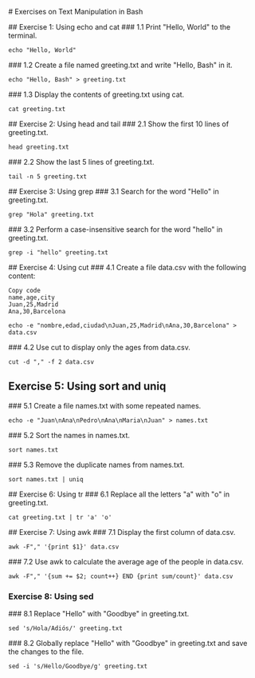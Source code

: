 # Exercises on Text Manipulation in Bash

## Exercise 1: Using echo and cat
### 1.1 Print "Hello, World" to the terminal.

```
echo "Hello, World"
```

### 1.2 Create a file named greeting.txt and write "Hello, Bash" in it.

```
echo "Hello, Bash" > greeting.txt
```

### 1.3 Display the contents of greeting.txt using cat.

```
cat greeting.txt
```

## Exercise 2: Using head and tail
### 2.1 Show the first 10 lines of greeting.txt.

```
head greeting.txt
```

### 2.2 Show the last 5 lines of greeting.txt.

```
tail -n 5 greeting.txt
```

## Exercise 3: Using grep
### 3.1 Search for the word "Hello" in greeting.txt.

```
grep "Hola" greeting.txt
```

### 3.2 Perform a case-insensitive search for the word "hello" in greeting.txt.

```
grep -i "hello" greeting.txt
```

## Exercise 4: Using cut
### 4.1 Create a file data.csv with the following content:

```
Copy code
name,age,city
Juan,25,Madrid
Ana,30,Barcelona
```

```
echo -e "nombre,edad,ciudad\nJuan,25,Madrid\nAna,30,Barcelona" > data.csv
```

### 4.2 Use cut to display only the ages from data.csv.

```
cut -d "," -f 2 data.csv
```

## Exercise 5: Using sort and uniq

### 5.1 Create a file names.txt with some repeated names.

```
echo -e "Juan\nAna\nPedro\nAna\nMaria\nJuan" > names.txt
```

### 5.2 Sort the names in names.txt.

```
sort names.txt
```

### 5.3 Remove the duplicate names from names.txt.

```
sort names.txt | uniq
```

## Exercise 6: Using tr
### 6.1 Replace all the letters "a" with "o" in greeting.txt.

```
cat greeting.txt | tr 'a' 'o'
```

## Exercise 7: Using awk
### 7.1 Display the first column of data.csv.

```
awk -F"," '{print $1}' data.csv
```

### 7.2 Use awk to calculate the average age of the people in data.csv.

```
awk -F"," '{sum += $2; count++} END {print sum/count}' data.csv
```

### Exercise 8: Using sed

### 8.1 Replace "Hello" with "Goodbye" in greeting.txt.

```
sed 's/Hola/Adiós/' greeting.txt
```

### 8.2 Globally replace "Hello" with "Goodbye" in greeting.txt and save the changes to the file.

```
sed -i 's/Hello/Goodbye/g' greeting.txt
```
